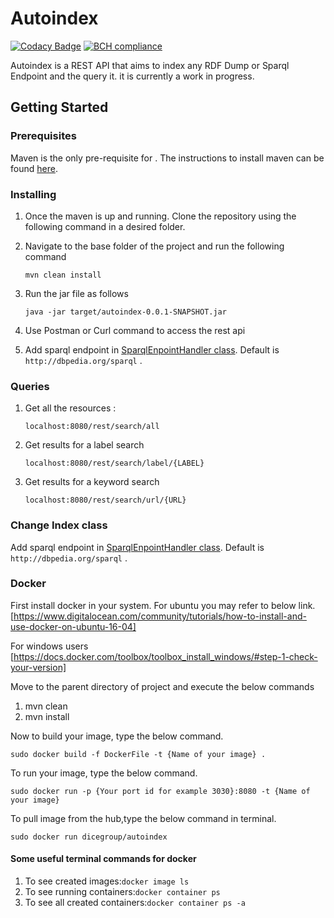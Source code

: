 # Autoindex
[![Codacy Badge](https://api.codacy.com/project/badge/Grade/5da35f0710b845ba968aa98863556d7a)](https://www.codacy.com/app/idreestahir/autoindex?utm_source=github.com&amp;utm_medium=referral&amp;utm_content=dice-group/autoindex&amp;utm_campaign=Badge_Grade)
[![BCH compliance](https://bettercodehub.com/edge/badge/dice-group/autoindex?branch=master)](https://bettercodehub.com/)

Autoindex is a REST API that aims to index any RDF Dump or Sparql Endpoint and the query it. it is currently a work in progress.

## Getting Started

### Prerequisites

Maven is the only pre-requisite for  . The instructions to install maven can be found [here](https://maven.apache.org/guides/getting-started/maven-in-five-minutes.html).

### Installing

1. Once the maven is up and running. Clone the repository using the following command in a desired folder.
2. Navigate to the base folder of the project and run the following command
    
    `mvn clean install` 

3. Run the jar file as follows 

   `java -jar target/autoindex-0.0.1-SNAPSHOT.jar`

4. Use Postman or Curl command to access the rest api 

5. Add sparql endpoint in [SparqlEnpointHandler class](https://github.com/dice-group/autoindex/blob/master/src/main/java/org/aksw/simba/autoindex/input/SparqlEndpointHandler.java#L20). Default is `http://dbpedia.org/sparql` .

### Queries
1. Get all the resources :

   `localhost:8080/rest/search/all`

2. Get results for a label search

    `localhost:8080/rest/search/label/{LABEL}`

3. Get results for a keyword search

    `localhost:8080/rest/search/url/{URL}`
    
### Change Index class
Add sparql endpoint in [SparqlEnpointHandler class](https://github.com/dice-group/autoindex/blob/master/src/main/java/org/aksw/simba/autoindex/input/SparqlEndpointHandler.java#L20). Default is `http://dbpedia.org/sparql` .

### Docker
First install docker in your system. For ubuntu you may refer to below link. 
[https://www.digitalocean.com/community/tutorials/how-to-install-and-use-docker-on-ubuntu-16-04]

For windows users
[https://docs.docker.com/toolbox/toolbox_install_windows/#step-1-check-your-version]

Move to the parent directory of project and execute the below commands 
1. mvn clean
2. mvn install

Now to build your image, type the below command.
```
sudo docker build -f DockerFile -t {Name of your image} .
```
To run your image, type the below command.
```
sudo docker run -p {Your port id for example 3030}:8080 -t {Name of your image}
```
To pull image from the hub,type the below command in terminal.
```
sudo docker run dicegroup/autoindex
```

#### Some useful terminal commands for docker
1. To see created images:`docker image ls`
2. To see running containers:`docker container ps`
3. To see all created containers:`docker container ps -a`
